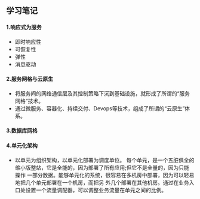 ## 学习笔记

#### 1.响应式为服务
- 即时响应性
- 可恢复性
- 弹性
- 消息驱动

#### 2.服务网格与云原生
- 将服务间的网络通信层及其控制策略下沉到基础设施，就形成了所谓的“服务网格”技术。
- 通过微服务、容器化、持续交付、Devops等技术，组成了所谓的“云原生”体系。

#### 3.数据库网格

#### 4.单元化架构
- 以单元为组织架构，以单元化部署为调度单位。
  每个单元，是一个五脏俱全的缩小版整站，它是全能的，因为部署了所有应用;但它不是全量的，因为只能操作
  一部分数据。能够单元化的系统，很容易在多机房中部署，因为可以轻易地把几个单元部署在一个机房，而把另
  外几个部署在其他机房。通过在业务入口处设置一个流量调配器，可以调整业务流量在单元之间的比例。